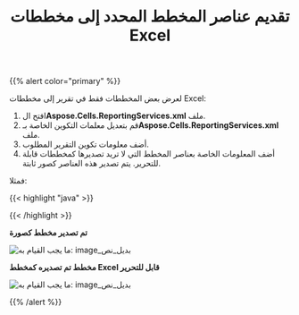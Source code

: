 ﻿---
title: تقديم عناصر المخطط المحدد إلى مخططات Excel
type: docs
weight: 30
url: /ar/reportingservices/render-selected-chart-items-to-excel-charts/
---
{{% alert color="primary" %}} 

لعرض بعض المخططات فقط في تقرير إلى مخططات Excel:

1. افتح ال**Aspose.Cells.ReportingServices.xml** ملف.
1.  قم بتعديل معلمات التكوين الخاصة بـ**Aspose.Cells.ReportingServices.xml** ملف.
1. أضف معلومات تكوين التقرير المطلوب.
1. أضف المعلومات الخاصة بعناصر المخطط التي لا تريد تصديرها كمخططات قابلة للتحرير. يتم تصدير هذه العناصر كصور ثابتة.

فمثلا:

{{< highlight "java" >}}

 <Chart >

<Report name= "Employee Sales Summary 2008">

<ChartItem name="Chart1" type="image"/>

</Report >

</Chart> 

{{< /highlight >}}

**تم تصدير مخطط كصورة** 

![ما يجب القيام به: image_بديل_نص](render-selected-chart-items-to-excel-charts_1.png)

**مخطط تم تصديره كمخطط Excel قابل للتحرير** 

![ما يجب القيام به: image_بديل_نص](render-selected-chart-items-to-excel-charts_2.png)

{{% /alert %}}
